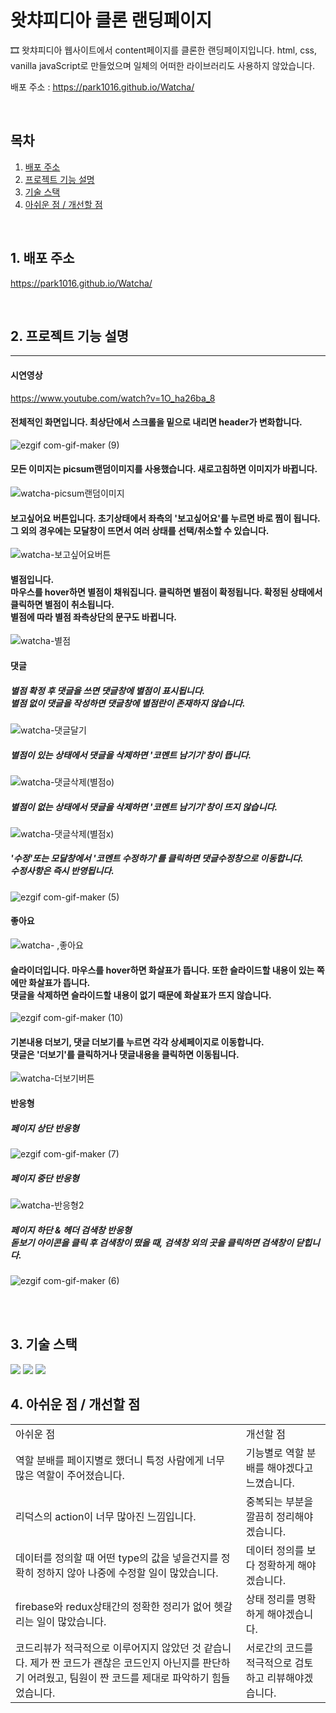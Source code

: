 ﻿# 왓챠피디아 클론 랜딩페이지

🎞 왓챠피디아 웹사이트에서 content페이지를 클론한 랜딩페이지입니다.
html, css, vanilla javaScript로 만들었으며 일체의 어떠한 라이브러리도 사용하지 않았습니다.

배포 주소 : https://park1016.github.io/Watcha/

<br>

## 목차

1. [배포 주소](#1)
2. [프로젝트 기능 설명](#2)
3. [기술 스택](#3)
4. [아쉬운 점 / 개선할 점](#4)

<br>

## 1. 배포 주소<a id="1"></a>

https://park1016.github.io/Watcha/

<br>

## 2. 프로젝트 기능 설명 <a id="2"></a>

<hr />

#### 시연영상
https://www.youtube.com/watch?v=1O_ha26ba_8


#### 전체적인 화면입니다. 최상단에서 스크롤을 밑으로 내리면 header가 변화합니다.
![ezgif com-gif-maker (9)](https://user-images.githubusercontent.com/76847993/137994019-42df282e-5b0c-478f-ac55-865d15b081b0.gif)

#### 모든 이미지는 picsum랜덤이미지를 사용했습니다. 새로고침하면 이미지가 바뀝니다.
![watcha-picsum랜덤이미지](https://user-images.githubusercontent.com/76847993/137989996-bd0c3970-920e-45d7-b901-f25372343a7e.gif)

#### 보고싶어요 버튼입니다. 초기상태에서 좌측의 '보고싶어요'를 누르면 바로 찜이 됩니다.<br/> 그 외의 경우에는 모달창이 뜨면서 여러 상태를 선택/취소할 수 있습니다.
![watcha-보고싶어요버튼](https://user-images.githubusercontent.com/76847993/137989932-97780bd1-1057-4266-99f9-8e82203fc25c.gif)

#### 별점입니다.<br />마우스를 hover하면 별점이 채워집니다. 클릭하면 별점이 확정됩니다. 확정된 상태에서 클릭하면 별점이 취소됩니다.<br/> 별점에 따라 별점 좌측상단의 문구도 바뀝니다.
![watcha-별점](https://user-images.githubusercontent.com/76847993/137990007-20146b90-169c-4d54-8e0c-9be1d75f64b2.gif)

#### 댓글

##### 별점 확정 후 댓글을 쓰면 댓글창에 별점이 표시됩니다.<br />별점 없이 댓글을 작성하면 댓글창에 별점란이 존재하지 않습니다.
![watcha-댓글달기](https://user-images.githubusercontent.com/76847993/137989895-3cf14fa5-c9a5-49db-9603-3f7ea3470875.gif)

##### 별점이 있는 상태에서 댓글을 삭제하면 '코멘트 남기기'창이 뜹니다.
![watcha-댓글삭제(별점o)](https://user-images.githubusercontent.com/76847993/137990028-1f062f46-1052-4f0d-b52b-3a8dc47df0f3.gif)

##### 별점이 없는 상태에서 댓글을 삭제하면 '코멘트 남기기'창이 뜨지 않습니다.
![watcha-댓글삭제(별점x)](https://user-images.githubusercontent.com/76847993/137990025-78ae2625-56c7-4d29-8447-ef710d4f0a54.gif)

##### '수정'또는 모달창에서 '코멘트 수정하기'를 클릭하면 댓글수정창으로 이동합니다.<br />수정사항은 즉시 반영됩니다.
![ezgif com-gif-maker (5)](https://user-images.githubusercontent.com/76847993/137991958-b27db372-b2b9-41f2-a10f-59a8a2eeb016.gif)

#### 좋아요
![watcha- ,좋아요](https://user-images.githubusercontent.com/76847993/137990001-a7d7e441-c681-4821-b65a-cc13601c0210.gif)

#### 슬라이더입니다. 마우스를 hover하면 화살표가 뜹니다. 또한 슬라이드할 내용이 있는 쪽에만 화살표가 뜹니다. <br/> 댓글을 삭제하면 슬라이드할 내용이 없기 때문에 화살표가 뜨지 않습니다. 
![ezgif com-gif-maker (10)](https://user-images.githubusercontent.com/76847993/137993589-b9013162-abcc-4f39-b5b4-a2bbe830ee5c.gif)

#### 기본내용 더보기, 댓글 더보기를 누르면 각각 상세페이지로 이동합니다. <br /> 댓글은 '더보기'를 클릭하거나 댓글내용을 클릭하면 이동됩니다.
![watcha-더보기버튼](https://user-images.githubusercontent.com/76847993/137990014-2a6f0a4e-d904-4957-81d9-8d60a65ac12b.gif)

#### 반응형
##### 페이지 상단 반응형
![ezgif com-gif-maker (7)](https://user-images.githubusercontent.com/76847993/137992661-6755142b-0feb-4a24-8a83-8367a7480015.gif)

##### 페이지 중단 반응형
![watcha-반응형2](https://user-images.githubusercontent.com/76847993/137990008-74c588a0-2813-48e1-8c06-573b3188f09d.gif)

##### 페이지 하단 & 헤더 검색창 반응형<br />돋보기 아이콘을 클릭 후 검색창이 떴을 때, 검색창 외의 곳을 클릭하면 검색창이 닫힙니다.
![ezgif com-gif-maker (6)](https://user-images.githubusercontent.com/76847993/137993131-3857331a-e406-4de9-bf37-a1233810e807.gif)


<br>
<br>

## 3. 기술 스택 <a id="3"></a>
<img src="https://img.shields.io/badge/HTML5-E34F26?style=for-the-badge&logo=html5&logoColor=black">
<img src="https://img.shields.io/badge/CSS3-1572B6?style=for-the-badge&logo=css3&logoColor=black">
<img src="https://img.shields.io/badge/JavaScript-F7DF1E?style=for-the-badge&logo=javascript&logoColor=black">

<br>

## 4. 아쉬운 점 / 개선할 점 <a id="4"></a>

<table class="table">
  <tr>
    <td class="title left">아쉬운 점</td>
    <td class="title right">개선할 점</td>
  </tr>
  <tr>
    <td>역할 분배를 페이지별로 했더니 특정 사람에게 너무 많은 역할이 주어졌습니다.</td>
    <td>기능별로 역할 분배를 해야겠다고 느꼈습니다.</td>
  </tr>
  <tr>
    <td>리덕스의 action이 너무 많아진 느낌입니다.</td>
    <td>중복되는 부분을 깔끔히 정리해야겠습니다.</td>
  </tr>
  <tr>
    <td>데이터를 정의할 때 어떤 type의 값을 넣을건지를 정확히 정하지 않아 나중에 수정할 일이 많았습니다.</td>
    <td>데이터 정의를 보다 정확하게 해야겠습니다.</td>
  </tr>
  <tr>
    <td>firebase와 redux상태간의 정확한 정리가 없어 헷갈리는 일이 많았습니다.	</td>
    <td>상태 정리를 명확하게 해야겠습니다.</td>
  </tr>
  <tr>
    <td>코드리뷰가 적극적으로 이루어지지 않았던 것 같습니다. 제가 짠 코드가 괜찮은 코드인지 아닌지를 판단하기 어려웠고, 팀원이 짠 코드를 제대로 파악하기 힘들었습니다.</td>
    <td>서로간의 코드를 적극적으로 검토하고 리뷰해야겠습니다.</td>
  </tr>
